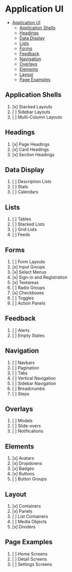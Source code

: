# Application UI

- [Application UI](#application-ui)
  - [Application Shells](#application-shells)
  - [Headings](#headings)
  - [Data Display](#data-display)
  - [Lists](#lists)
  - [Forms](#forms)
  - [Feedback](#feedback)
  - [Navigation](#navigation)
  - [Overlays](#overlays)
  - [Elements](#elements)
  - [Layout](#layout)
  - [Page Examples](#page-examples)

## Application Shells

1. [x] Stacked Layouts
2. [ ] Sidebar Layouts
3. [ ] Multi-Column Layouts

## Headings

1. [x] Page Headings
2. [x] Card Headings
3. [x] Section Headings

## Data Display

1. [ ] Description Lists
2. [ ] Stats
3. [ ] Calendars

## Lists

1. [ ] Tables
2. [ ] Stacked Lists
3. [ ] Grid Lists
4. [ ] Feeds

## Forms

1. [ ] Form Layouts
2. [x] Input Groups
3. [x] Select Menus
4. [x] Sign-in and Registration
5. [x] Textareas
6. [ ] Radio Groups
7. [x] Checkboxes
8. [ ] Toggles
9. [ ] Action Panels

## Feedback

1. [ ] Alerts
2. [ ] Empty States

## Navigation

1. [ ] Navbars
2. [ ] Pagination
3. [ ] Tabs
4. [ ] Vertical Navigation
5. [ ] Sidebar Navigation
6. [ ] Breadcrumbs
7. [ ] Steps

## Overlays

1. [ ] Modals
2. [ ] Slide-overs
3. [ ] Notifications

## Elements

1. [x] Avatars
2. [x] Dropdowns
3. [x] Badges
4. [x] Buttons
5. [ ] Button Groups

## Layout

1. [x] Containers
2. [x] Panels
3. [ ] List Containers
4. [ ] Media Objects
5. [x] Dividers

## Page Examples

1. [ ] Home Screens
2. [ ] Detail Screens
3. [ ] Settings Screens
